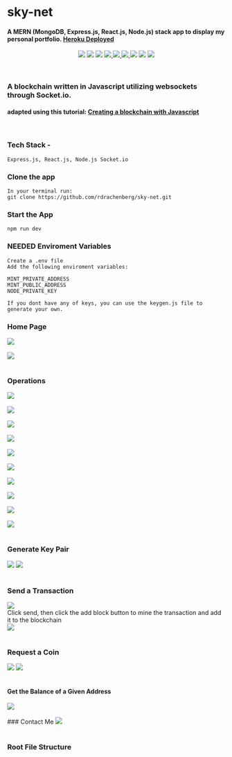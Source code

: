 # sky-net
#### A MERN (MongoDB, Express.js, React.js, Node.js) stack app to display my personal portfolio. [Heroku Deployed](/) 

<p align='center'>
    <img src='https://img.shields.io/badge/JavaScript-93.5%25-brightgreen?style=plastic&logo=javascript'>
    <img src='https://img.shields.io/badge/CSS-3.9%25-green?style=plascit&logo=CSS3&logoColor=green'>
    <img src='https://img.shields.io/badge/HTML-2.6%25-orange?style=plastic&logo=HTML5&logoColor=orange'>
    <a href='https://github.com/rdrachenberg'>
        <img src='https://img.shields.io/badge/Node%20-.js-success?style=plastic&logo=Node.js&logoColor=success'>
        <img src='https://img.shields.io/badge/React%20-17.0.1-informational?style=plastic&logo=React&logoColor=#61DAFB'>
    </a>
    <a href='https://github.com/rdrachenberg'>
        <img src='https://img.shields.io/badge/Made%20by-rDrachenberg-blue?style=plastic&logo=visual-studio-code&logoColor=blue'>
    </a> 
    <img src= 'https://img.shields.io/github/issues/rdrachenberg/ryan-react-app?style=plastic' />
    <img src= 'https://img.shields.io/github/license/rdrachenberg/ryan-react-app?style=plastic' />
    <a href='mailto:RyanDrachenberg@gmail.com'>
        <img src='https://img.shields.io/badge/Ask%20me-anything-1abc9c.svg?logo=minutemailer&logoColor=#29B99B'>
    </a>
</p>

</br>

### A blockchain written in Javascript utilizing websockets through Socket.io.

#### adapted using this tutorial: [Creating a blockchain with Javascript](https://www.youtube.com/watch?v=zVqczFZr124)

</br>

### Tech Stack - 

    Express.js, React.js, Node.js Socket.io

### Clone the app
    In your terminal run:
    git clone https://github.com/rdrachenberg/sky-net.git

### Start the App
    npm run dev

### NEEDED Enviroment Variables 
    Create a .env file 
    Add the following enviroment variables:

    MINT_PRIVATE_ADDRESS
    MINT_PUBLIC_ADDRESS
    NODE_PRIVATE_KEY

    If you dont have any of keys, you can use the keygen.js file to generate your own. 

### Home Page

<img src="./assets/Home page.png">
</br>
</br>
<img src="./assets/HomePage2.png">
</br>
</br>

### Operations

<img src="./assets/LastBlock.png">
</br>
</br>
<img src="./assets/LastBlockResponse.png">
</br>
</br>
<img src="./assets/FullChain.png">
</br>
</br>
<img src="./assets/FullChainResonse.png">
</br>
</br>
<img src="./assets/DebugInfo.png">
</br>
</br>
<img src="./assets/DebugResponse.png">
</br>
</br>
<img src="./assets/About.png">
</br>
</br>
<img src="./assets/AboutResponse.png">
</br>
</br>
<img src="./assets/Confirmed.png">
</br>
</br>
<img src="./assets/ConfirmedResponse.png">
</br>
</br>

### Generate Key Pair  
<img src="./assets/GenerateKeyPair.png">
<img src="./assets/GeneratedKeyPair.png">
</br>
</br>

### Send a Transaction
<img src="./assets/SendTransaction.png">
<br />
Click send, then click the add block button to mine the transaction and add it to the blockchain
<br />
<img src="./assets/AddBlock.png">
</br>
</br>

### Request a Coin
<img src="./assets/RequestCoin.png">
<img src="./assets/RequestedCoin.png">
</br>
</br>



#### Get the Balance of a Given Address
<img src="./assets/GetBalance.png">
</br>
</br>
### Contact Me

<img src="./assets/contact-me.png">
</br>
</br>

### Root File Structure